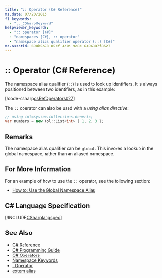 ```yaml
---
title: ":: Operator (C# Reference)"
ms.date: 07/20/2015
f1_keywords: 
  - "::_CSharpKeyword"
helpviewer_keywords: 
  - ":: operator [C#]"
  - "namespaces [C#], :: operator"
  - "namespace alias qualifier operator (::) [C#]"
ms.assetid: 698b5a73-85cf-4e0e-9e8e-6496887f8527
---
```

# :: Operator (C# Reference)
The namespace alias qualifier (`::`) is used to look up identifiers. It is always positioned between two identifiers, as in this example:  
  
 [!code-csharp[csRefOperators#27](../../../csharp/language-reference/operators/codesnippet/CSharp/namespace-alias-qualifer_1.cs)]  

The `::` operator can also be used with a *using alias directive*:

```csharp
// using Col=System.Collections.Generic;
var numbers = new Col::List<int> { 1, 2, 3 };
```

## Remarks  
 The namespace alias qualifier can be `global`. This invokes a lookup in the global namespace, rather than an aliased namespace.  
  
## For More Information  
 For an example of how to use the `::` operator, see the following section:  
  
-   [How to: Use the Global Namespace Alias](../../../csharp/programming-guide/namespaces/how-to-use-the-global-namespace-alias.md)  
  
## C# Language Specification  
 [!INCLUDE[CSharplangspec](~/includes/csharplangspec-md.md)]  
  
## See Also

- [C# Reference](../../../csharp/language-reference/index.md)  
- [C# Programming Guide](../../../csharp/programming-guide/index.md)  
- [C# Operators](../../../csharp/language-reference/operators/index.md)  
- [Namespace Keywords](../../../csharp/language-reference/keywords/namespace-keywords.md)  
- [. Operator](../../../csharp/language-reference/operators/member-access-operator.md)  
- [extern alias](../../../csharp/language-reference/keywords/extern-alias.md)
